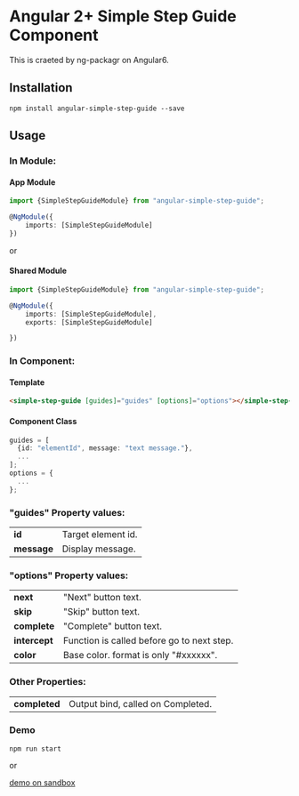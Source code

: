 # Angular 2+ Simple Step Guide Component

This is craeted by ng-packagr on Angular6.

## Installation

```
npm install angular-simple-step-guide --save
```

## Usage

### In Module:

#### App Module

```typescript
import {SimpleStepGuideModule} from "angular-simple-step-guide";

@NgModule({
	imports: [SimpleStepGuideModule]
})
```

or

#### Shared Module

```typescript
import {SimpleStepGuideModule} from "angular-simple-step-guide";

@NgModule({
	imports: [SimpleStepGuideModule],
	exports: [SimpleStepGuideModule]

})
```

### In Component:

#### Template

```html
<simple-step-guide [guides]="guides" [options]="options"></simple-step-guide>
```

#### Component Class

```typescript
guides = [
  {id: "elementId", message: "text message."},
  ...
];
options = {
  ...
};
```

### "guides" Property values:

|||
-|-
|**id**|Target element id.|
|**message**|Display message.|

### "options" Property values:

|||
-|-
|**next**|"Next" button text.|
|**skip**|"Skip" button text.|
|**complete**|"Complete" button text.|
|**intercept**|Function is called before go to next step.|
|**color**|Base color. format is only "#xxxxxx".|

### Other Properties:

|||
-|-
|**completed**|Output bind, called on Completed.|


### Demo

```
npm run start
```

or

[demo on sandbox](https://codesandbox.io/s/mqy05z5qqx)

